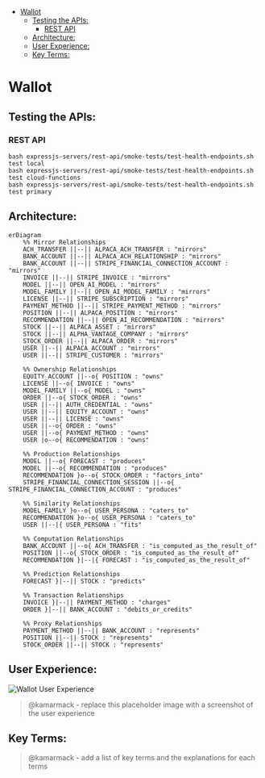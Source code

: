 <!-- START doctoc generated TOC please keep comment here to allow auto update -->
<!-- DON'T EDIT THIS SECTION, INSTEAD RE-RUN doctoc TO UPDATE -->

- [Wallot](#wallot)
  - [Testing the APIs:](#testing-the-apis)
    - [REST API](#rest-api)
  - [Architecture:](#architecture)
  - [User Experience:](#user-experience)
  - [Key Terms:](#key-terms)

<!-- END doctoc generated TOC please keep comment here to allow auto update -->

# Wallot

## Testing the APIs:

### REST API

```
bash expressjs-servers/rest-api/smoke-tests/test-health-endpoints.sh test local
bash expressjs-servers/rest-api/smoke-tests/test-health-endpoints.sh test cloud-functions
bash expressjs-servers/rest-api/smoke-tests/test-health-endpoints.sh test primary
```

## Architecture:

```mermaid
erDiagram
	%% Mirror Relationships
	ACH_TRANSFER ||--|| ALPACA_ACH_TRANSFER : "mirrors"
	BANK_ACCOUNT ||--|| ALPACA_ACH_RELATIONSHIP : "mirrors"
	BANK_ACCOUNT ||--|| STRIPE_FINANCIAL_CONNECTION_ACCOUNT : "mirrors"
	INVOICE ||--|| STRIPE_INVOICE : "mirrors"
	MODEL ||--|| OPEN_AI_MODEL : "mirrors"
	MODEL_FAMILY ||--|| OPEN_AI_MODEL_FAMILY : "mirrors"
	LICENSE ||--|| STRIPE_SUBSCRIPTION : "mirrors"
	PAYMENT_METHOD ||--|| STRIPE_PAYMENT_METHOD : "mirrors"
	POSITION ||--|| ALPACA_POSITION : "mirrors"
	RECOMMENDATION ||--|| OPEN_AI_RECOMMENDATION : "mirrors"
	STOCK ||--|| ALPACA_ASSET : "mirrors"
	STOCK ||--|| ALPHA_VANTAGE_COMPANY : "mirrors"
	STOCK_ORDER ||--|| ALPACA_ORDER : "mirrors"
	USER ||--|| ALPACA_ACCOUNT : "mirrors"
	USER ||--|| STRIPE_CUSTOMER : "mirrors"

	%% Ownership Relationships
	EQUITY_ACCOUNT ||--o{ POSITION : "owns"
	LICENSE ||--o{ INVOICE : "owns"
	MODEL_FAMILY ||--o{ MODEL : "owns"
	ORDER ||--o{ STOCK_ORDER : "owns"
	USER ||--|| AUTH_CREDENTIAL : "owns"
	USER ||--|| EQUITY_ACCOUNT : "owns"
	USER ||--|| LICENSE : "owns"
	USER ||--o{ ORDER : "owns"
	USER ||--o{ PAYMENT_METHOD : "owns"
	USER |o--o{ RECOMMENDATION : "owns"

	%% Production Relationships
	MODEL ||--o{ FORECAST : "produces"
	MODEL ||--o{ RECOMMENDATION : "produces"
	RECOMMENDATION }o--o{ STOCK_ORDER : "factors_into"
	STRIPE_FINANCIAL_CONNECTION_SESSION ||--o{ STRIPE_FINANCIAL_CONNECTION_ACCOUNT : "produces"

	%% Similarity Relationships
	MODEL_FAMILY }o--o{ USER_PERSONA : "caters_to"
	RECOMMENDATION }o--o{ USER_PERSONA : "caters_to"
	USER ||--|{ USER_PERSONA : "fits"

	%% Computation Relationships
	BANK_ACCOUNT ||--o{ ACH_TRANSFER : "is_computed_as_the_result_of"
	POSITION ||--o{ STOCK_ORDER : "is_computed_as_the_result_of"
	RECOMMENDATION }|--|{ FORECAST : "is_computed_as_the_result_of"

	%% Prediction Relationships
	FORECAST }|--|| STOCK : "predicts"

	%% Transaction Relationships
	INVOICE }|--|| PAYMENT_METHOD : "charges"
	ORDER }|--|| BANK_ACCOUNT : "debits_or_credits"

	%% Proxy Relationships
	PAYMENT_METHOD ||--|| BANK_ACCOUNT : "represents"
	POSITION ||--|| STOCK : "represents"
	STOCK_ORDER ||--|| STOCK : "represents"
```

## User Experience:

![Wallot User Experience](readme-media/wallot-user-experience.png)

> @kamarmack - replace this placeholder image with a screenshot of the user experience

## Key Terms:

> @kamarmack - add a list of key terms and the explanations for each terms
